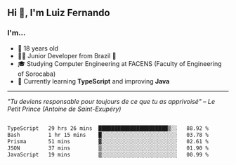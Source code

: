 <h2>Hi 👋, I'm Luiz Fernando</h2>

### I'm...
* 🤟 18 years old
* 👨‍💻 Junior Developer from Brazil 💚
* 🎓 Studying Computer Engineering at FACENS (Faculty of Engineering of Sorocaba)
* 🔭 Currently learning **TypeScript** and improving **Java**

---

_"Tu deviens responsable pour toujours de ce que tu as apprivoisé" – Le Petit Prince (Antoine de Saint-Exupéry)_

##

<!--START_SECTION:waka-->

```txt
TypeScript   29 hrs 26 mins  ██████████████████████▒░░   88.92 %
Bash         1 hr 15 mins    █░░░░░░░░░░░░░░░░░░░░░░░░   03.78 %
Prisma       51 mins         ▓░░░░░░░░░░░░░░░░░░░░░░░░   02.61 %
JSON         37 mins         ▒░░░░░░░░░░░░░░░░░░░░░░░░   01.90 %
JavaScript   19 mins         ▒░░░░░░░░░░░░░░░░░░░░░░░░   00.99 %
```

<!--END_SECTION:waka-->
